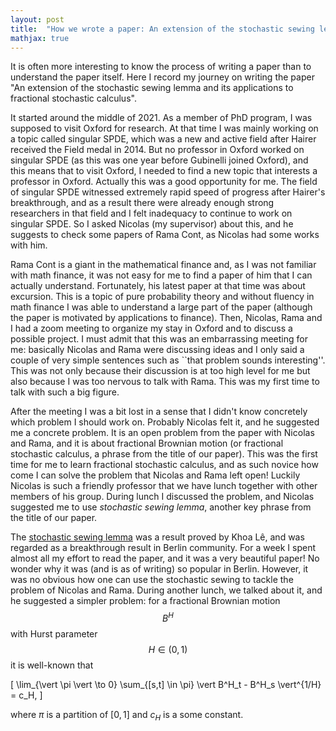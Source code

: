 ```yaml
---
layout: post
title:  "How we wrote a paper: An extension of the stochastic sewing lemma and its applications to fractional stochastic calculus"
mathjax: true
---
```


It is often more interesting to know the process of writing a paper than
to understand the paper itself. Here I record my journey on writing the
paper "An extension of the stochastic sewing lemma and its
applications to fractional stochastic calculus".

It started around the middle of 2021. As a member of PhD program, I was
supposed to visit Oxford for research. At that time I was mainly working
on a topic called singular SPDE, which was a new and active field after
Hairer received the Field medal in 2014. But no professor in Oxford
worked on singular SPDE (as this was one year before Gubinelli joined
Oxford), and this means that to visit Oxford, I needed to find a new
topic that interests a professor in Oxford. Actually this was a good
opportunity for me. The field of singular SPDE witnessed extremely rapid
speed of progress after Hairer's breakthrough, and as a result there
were already enough strong researchers in that field and I felt
inadequacy to continue to work on singular SPDE. So I asked Nicolas (my
supervisor) about this, and he suggests to check some papers of Rama
Cont, as Nicolas had some works with him.

Rama Cont is a giant in the mathematical finance and, as I was not
familiar with math finance, it was not easy for me to find a paper of
him that I can actually understand. Fortunately, his latest paper at
that time was about excursion. This is a topic of pure probability
theory and without fluency in math finance I was able to understand a
large part of the paper (although the paper is motivated by applications
to finance). Then, Nicolas, Rama and I had a zoom meeting to organize my
stay in Oxford and to discuss a possible project. I must admit that this
was an embarrassing meeting for me: basically Nicolas and Rama were
discussing ideas and I only said a couple of very simple sentences such
as ``that problem sounds interesting''. This was not only
because their discussion is at too high level for me but also because I
was too nervous to talk with Rama. This was my first time to talk with
such a big figure.

After the meeting I was a bit lost in a sense that I didn't know
concretely which problem I should work on. Probably Nicolas felt it, and
he suggested me a concrete problem. It is an open problem from the paper
with Nicolas and Rama, and it is about fractional Brownian motion (or
fractional stochastic calculus, a phrase from the title of our paper).
This was the first time for me to learn fractional stochastic calculus,
and as such novice how come I can solve the problem that Nicolas and
Rama left open! Luckily Nicolas is such a friendly professor that we
have lunch together with other members of his group. During lunch I
discussed the problem, and Nicolas suggested me to use <i>stochastic
sewing lemma</i>, another key phrase from the title of our paper.

The [stochastic sewing lemma](https://projecteuclid.org/journals/electronic-journal-of-probability/volume-25/issue-none/A-stochastic-sewing-lemma-and-applications/10.1214/20-EJP442.full) was a result proved by Khoa Lê, and
was regarded as a breakthrough result in Berlin community. For a week I spent almost all my effort to read the paper,
and it was a very beautiful paper! No wonder why it was (and is as of writing) so popular in Berlin.
However, it was no obvious how one can use the stochastic sewing to tackle the problem of Nicolas and Rama.
During another lunch, we talked about it, and he suggested a simpler problem: for a fractional
Brownian motion $$B^H$$ with Hurst parameter $$H \in (0, 1)$$ it is well-known that

\[
\lim_{\vert \pi \vert \to 0} \sum_{[s,t] \in \pi} \vert B^H_t - B^H_s \vert^{1/H} = c_H,
\]

where $\pi$ is a partition of $[0, 1]$ and $c_H$ is a some constant.
